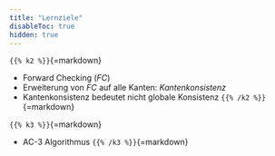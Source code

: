 ```yaml
---
title: "Lernziele"
disableToc: true
hidden: true
---
```



`{{% k2 %}}`{=markdown}
*   Forward Checking (*FC*)
*   Erweiterung von *FC* auf alle Kanten: *Kantenkonsistenz*
*   Kantenkonsistenz bedeutet nicht globale Konsistenz
`{{% /k2 %}}`{=markdown}

`{{% k3 %}}`{=markdown}
*   AC-3 Algorithmus
`{{% /k3 %}}`{=markdown}
